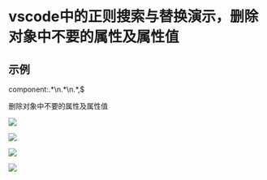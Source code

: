 # vscode中的正则搜索与替换演示，删除对象中不要的属性及属性值
## 示例

component:.\*\\n.\*\\n.\*,$  
  
 删除对象中不要的属性及属性值

![](https://img-blog.csdnimg.cn/20210709145258347.png?x-oss-process=image/watermark,type_ZmFuZ3poZW5naGVpdGk,shadow_10,text_aHR0cHM6Ly9ibG9nLmNzZG4ubmV0L3h1dG9uZ2Jhbw==,size_16,color_FFFFFF,t_70)

![](https://img-blog.csdnimg.cn/20210709145953743.png?x-oss-process=image/watermark,type_ZmFuZ3poZW5naGVpdGk,shadow_10,text_aHR0cHM6Ly9ibG9nLmNzZG4ubmV0L3h1dG9uZ2Jhbw==,size_16,color_FFFFFF,t_70)

![](https://img-blog.csdnimg.cn/20210714154623533.png?x-oss-process=image/watermark,type_ZmFuZ3poZW5naGVpdGk,shadow_10,text_aHR0cHM6Ly9ibG9nLmNzZG4ubmV0L3h1dG9uZ2Jhbw==,size_16,color_FFFFFF,t_70)

![](https://img-blog.csdnimg.cn/20210714154910769.png)